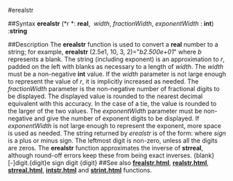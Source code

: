 
#erealstr

##Syntax
**erealstr** (*r *: **real**,  *width*, *fractionWidth*, *exponentWidth* : **int**) :**string**

##Description
The **erealstr** function is used to convert a **real** number to a string; for example, **erealstr** (2.5e1, 10, 3, 2)="*b2*.*500e+01*" where *b* represents a blank. The string (including exponent) is an approximation to *r*, padded on the left with blanks as necessary to a length of *width*.
The *width* must be a non-negative **int** value. If the *width* parameter is not large enough to represent the value of *r*, it is implicitly increased as needed.
The *fractionWidth* parameter is the non-negative number of fractional digits to be displayed. The displayed value is rounded to the nearest decimal equivalent with this accuracy. In the case of a tie, the value is rounded to the larger of the two values.
The *exponentWidth* parameter must be non-negative and give the number of exponent digits to be displayed. If *exponentWidth* is not large enough to represent the exponent, more space is used as needed. The string returned by *erealstr* is of the form:
where *sign* is a plus or minus sign. The leftmost digit is non-zero, unless all the digits are zeros.
The **erealstr** function approximates the inverse of **strreal**, although round-off errors keep these from being exact inverses.
        {blank}[-]digit.{digit}e sign digit {digit}
##See also
**[frealstr.html](frealstr)**, **[realstr.html](realstr)**, **[strreal.html](strreal)**, **[intstr.html](intstr)** and **[strint.html](strint)** functions.
